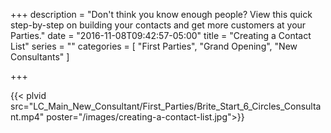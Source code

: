 +++
description = "Don't think you know enough people? View this quick step-by-step on building your contacts and get more customers at your Parties."
date = "2016-11-08T09:42:57-05:00"
title = "Creating a Contact List"
series = ""
categories = [
  "First Parties",
  "Grand Opening",
  "New Consultants"
]

+++

{{< plvid src="LC_Main_New_Consultant/First_Parties/Brite_Start_6_Circles_Consultant.mp4" poster="/images/creating-a-contact-list.jpg">}}
